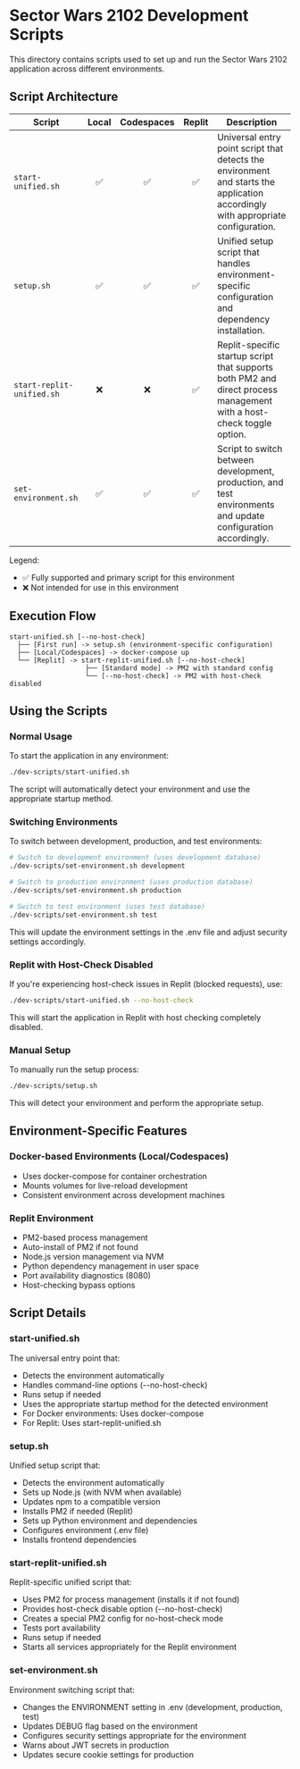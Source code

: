 # Sector Wars 2102 Development Scripts

This directory contains scripts used to set up and run the Sector Wars 2102 application across different environments.

## Script Architecture

| Script                | Local | Codespaces | Replit | Description |
|-----------------------|:-----:|:----------:|:------:|-------------|
| `start-unified.sh`    |   ✅  |     ✅     |   ✅   | Universal entry point script that detects the environment and starts the application accordingly with appropriate configuration. |
| `setup.sh`            |   ✅  |     ✅     |   ✅   | Unified setup script that handles environment-specific configuration and dependency installation. |
| `start-replit-unified.sh` | ❌ |     ❌     |   ✅   | Replit-specific startup script that supports both PM2 and direct process management with a host-check toggle option. |
| `set-environment.sh`  |   ✅  |     ✅     |   ✅   | Script to switch between development, production, and test environments and update configuration accordingly. |

Legend:
- ✅ Fully supported and primary script for this environment
- ❌ Not intended for use in this environment

## Execution Flow

```
start-unified.sh [--no-host-check]
  ├── [First run] -> setup.sh (environment-specific configuration)
  ├── [Local/Codespaces] -> docker-compose up
  └── [Replit] -> start-replit-unified.sh [--no-host-check]
                   ├── [Standard mode] -> PM2 with standard config
                   └── [--no-host-check] -> PM2 with host-check disabled
```

## Using the Scripts

### Normal Usage

To start the application in any environment:

```bash
./dev-scripts/start-unified.sh
```

The script will automatically detect your environment and use the appropriate startup method.

### Switching Environments

To switch between development, production, and test environments:

```bash
# Switch to development environment (uses development database)
./dev-scripts/set-environment.sh development

# Switch to production environment (uses production database)
./dev-scripts/set-environment.sh production

# Switch to test environment (uses test database)
./dev-scripts/set-environment.sh test
```

This will update the environment settings in the .env file and adjust security settings accordingly.

### Replit with Host-Check Disabled

If you're experiencing host-check issues in Replit (blocked requests), use:

```bash
./dev-scripts/start-unified.sh --no-host-check
```

This will start the application in Replit with host checking completely disabled.

### Manual Setup

To manually run the setup process:

```bash
./dev-scripts/setup.sh
```

This will detect your environment and perform the appropriate setup.

## Environment-Specific Features

### Docker-based Environments (Local/Codespaces)
- Uses docker-compose for container orchestration
- Mounts volumes for live-reload development
- Consistent environment across development machines

### Replit Environment
- PM2-based process management
- Auto-install of PM2 if not found
- Node.js version management via NVM
- Python dependency management in user space
- Port availability diagnostics (8080)
- Host-checking bypass options

## Script Details

### start-unified.sh
The universal entry point that:
- Detects the environment automatically
- Handles command-line options (--no-host-check)
- Runs setup if needed
- Uses the appropriate startup method for the detected environment
- For Docker environments: Uses docker-compose
- For Replit: Uses start-replit-unified.sh

### setup.sh
Unified setup script that:
- Detects the environment automatically
- Sets up Node.js (with NVM when available)
- Updates npm to a compatible version
- Installs PM2 if needed (Replit)
- Sets up Python environment and dependencies
- Configures environment (.env file)
- Installs frontend dependencies

### start-replit-unified.sh
Replit-specific unified script that:
- Uses PM2 for process management (installs it if not found)
- Provides host-check disable option (--no-host-check)
- Creates a special PM2 config for no-host-check mode
- Tests port availability
- Runs setup if needed
- Starts all services appropriately for the Replit environment

### set-environment.sh
Environment switching script that:
- Changes the ENVIRONMENT setting in .env (development, production, test)
- Updates DEBUG flag based on the environment
- Configures security settings appropriate for the environment
- Warns about JWT secrets in production
- Updates secure cookie settings for production